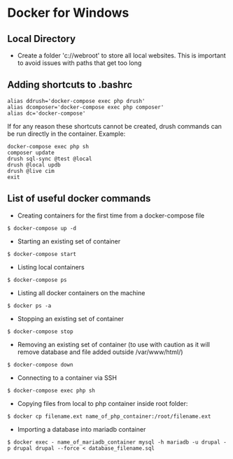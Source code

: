 # Docker for Windows

## Local Directory

- Create a folder 'c://webroot' to store all local websites. This is important to avoid issues with paths that get too long


## Adding shortcuts to .bashrc
````
alias ddrush='docker-compose exec php drush'
alias dcomposer='docker-compose exec php composer'
alias dc='docker-compose'
````
If for any reason these shortcuts cannot be created, drush commands can be run directly in the container. Example:
````
docker-compose exec php sh
composer update
drush sql-sync @test @local
drush @local updb
drush @live cim
exit
````

## List of useful docker commands

- Creating containers for the first time from a docker-compose file
```
$ docker-compose up -d
```

- Starting an existing set of container
```
$ docker-compose start
```

- Listing local containers
```
$ docker-compose ps
```

- Listing all docker containers on the machine
```
$ docker ps -a
```

- Stopping an existing set of container
```
$ docker-compose stop
```

- Removing an existing set of container (to use with caution as it will remove database and file added outside /var/www/html/)
```
$ docker-compose down
```

- Connecting to a container via SSH
```
$ docker-compose exec php sh
```

- Copying files from local to php container inside root folder:
```
$ docker cp filename.ext name_of_php_container:/root/filename.ext
```

- Importing a database into mariadb container
```
$ docker exec - name_of_mariadb_container mysql -h mariadb -u drupal -p drupal drupal --force < database_filename.sql
```

